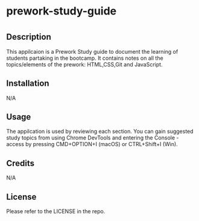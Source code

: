 # prework-study-guide
# <Your-Project-Title>

## Description

This appilcaion is a Prework Study guide to document the learning of students partaking in the bootcamp. It contains notes on all the topics/elements of the prework: HTML,CSS,Git and JavaScript.


## Installation

N/A

## Usage

The appilcation is used by reviewing each section. You can gain suggested study topics from using Chrome DevTools and entering the Console - access by pressing CMD+OPTION+I (macOS) or CTRL+Shift+I (Win).

## Credits

N/A

## License

Please refer to the LICENSE in the repo.

